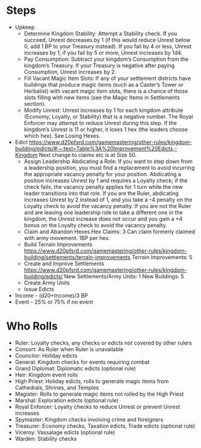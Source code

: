 # Steps
- Upkeep
  - Determine Kingdom Stability: Attempt a Stability check. If you succeed, Unrest decreases by 1 (if this would reduce Unrest below 0, add 1 BP to your Treasury instead). If you fail by 4 or less, Unrest increases by 1; if you fail by 5 or more, Unrest increases by 1d4.
  - Pay Consumption: Subtract your kingdom’s Consumption from the kingdom’s Treasury. If your Treasury is negative after paying Consumption, Unrest increases by 2.
  - Fill Vacant Magic Item Slots: If any of your settlement districts have buildings that produce magic items (such as a Caster’s Tower or Herbalist) with vacant magic item slots, there is a chance of those slots filling with new items (see the Magic Items in Settlements section).
  - Modify Unrest: Unrest increases by 1 for each kingdom attribute (Economy, Loyalty, or Stability) that is a negative number.
    The Royal Enforcer may attempt to reduce Unrest during this step.
    If the kingdom’s Unrest is 11 or higher, it loses 1 hex (the leaders choose which hex). See Losing Hexes.
- Edict
  https://www.d20pfsrd.com/gamemastering/other-rules/kingdom-building/edicts/#:~:text=Table%3A%20Improvement%20Edicts,-Kingdom
  Next change to claims etc is at Size 50.
  - Assign Leadership
    Abdicating a Role: If you want to step down from a leadership position, you must find a replacement to avoid incurring the appropriate vacancy penalty for your position. Abdicating a position increases Unrest by 1 and requires a Loyalty check; if the check fails, the vacancy penalty applies for 1 turn while the new leader transitions into that role. If you are the Ruler, abdicating increases Unrest by 2 instead of 1, and you take a –4 penalty on the Loyalty check to avoid the vacancy penalty.
    If you are not the Ruler and are leaving one leadership role to take a different one in the kingdom, the Unrest increase does not occur and you gain a +4 bonus on the Loyalty check to avoid the vacancy penalty.
  - Claim and Abandon Hexes
    Hex Claims: 3
    Can claim formerly claimed with army movement. 1BP per hex.
  - Build Terrain Improvements
    https://www.d20pfsrd.com/gamemastering/other-rules/kingdom-building/settlements/terrain-improvements
    Terrain Improvements: 5
  - Create and Improve Settlements
    https://www.d20pfsrd.com/gamemastering/other-rules/kingdom-building/edicts/
    New Settlements/Army Units: 1
    New Buildings: 5
  - Create Army Units
  - Issue Edicts
- Income - (d20+Income)/3 BP
- Event - 25% or 75% if no event

# Who Rolls
- Ruler: Loyalty checks, any checks or edicts not covered by other rulers
- Consort: As Ruler when Ruler is unavailable
- Councilor: Holiday edicts
- General: Kingdom checks for events requiring combat
- Grand Diplomat: Diplomatic edicts (optional rule)
- Heir: Kingdom event rolls
- High Priest: Holiday edicts, rolls to generate magic items from Cathedrals, Shrines, and Temples
- Magister: Rolls to generate magic items not rolled by the High Priest
- Marshal: Exploration edicts (optional rule)
- Royal Enforcer: Loyalty checks to reduce Unrest or prevent Unrest increases
- Spymaster: Kingdom checks involving crime and foreigners
- Treasurer: Economy checks, Taxation edicts, Trade edicts (optional rule)
- Viceroy: Vassalage edicts (optional rule)
- Warden: Stability checks
